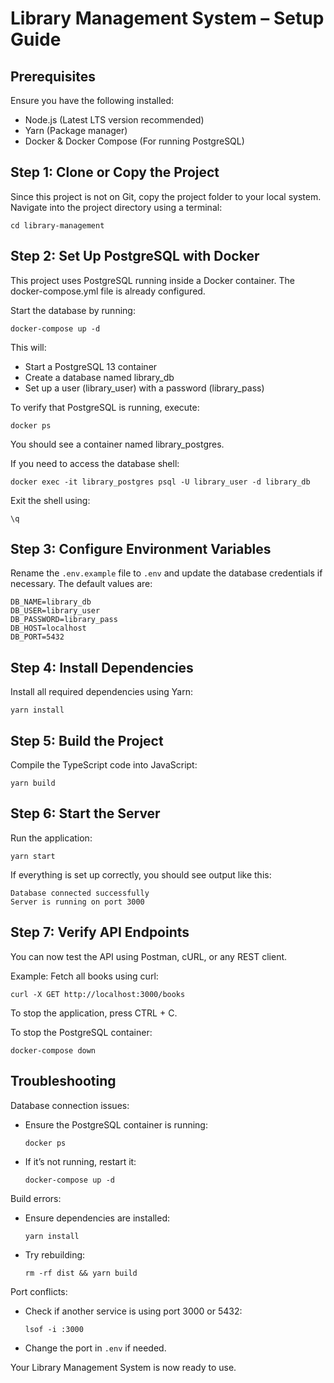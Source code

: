 Library Management System – Setup Guide
=========================================

Prerequisites
-------------
Ensure you have the following installed:
- Node.js (Latest LTS version recommended)
- Yarn (Package manager)
- Docker & Docker Compose (For running PostgreSQL)

Step 1: Clone or Copy the Project
----------------------------------
Since this project is not on Git, copy the project folder to your local system. Navigate into the project directory using a terminal:

    cd library-management

Step 2: Set Up PostgreSQL with Docker
--------------------------------------
This project uses PostgreSQL running inside a Docker container. The docker-compose.yml file is already configured.

Start the database by running:

    docker-compose up -d

This will:
- Start a PostgreSQL 13 container
- Create a database named library_db
- Set up a user (library_user) with a password (library_pass)

To verify that PostgreSQL is running, execute:

    docker ps

You should see a container named library_postgres.

If you need to access the database shell:

    docker exec -it library_postgres psql -U library_user -d library_db

Exit the shell using:

    \q

Step 3: Configure Environment Variables
-----------------------------------------
Rename the `.env.example` file to `.env` and update the database credentials if necessary. The default values are:

    DB_NAME=library_db
    DB_USER=library_user
    DB_PASSWORD=library_pass
    DB_HOST=localhost
    DB_PORT=5432

Step 4: Install Dependencies
----------------------------
Install all required dependencies using Yarn:

    yarn install

Step 5: Build the Project
-------------------------
Compile the TypeScript code into JavaScript:

    yarn build

Step 6: Start the Server
------------------------
Run the application:

    yarn start

If everything is set up correctly, you should see output like this:

    Database connected successfully
    Server is running on port 3000

Step 7: Verify API Endpoints
----------------------------
You can now test the API using Postman, cURL, or any REST client.

Example: Fetch all books using curl:

    curl -X GET http://localhost:3000/books

To stop the application, press CTRL + C.

To stop the PostgreSQL container:

    docker-compose down

Troubleshooting
---------------
Database connection issues:
- Ensure the PostgreSQL container is running:
  
      docker ps
  
- If it’s not running, restart it:
  
      docker-compose up -d

Build errors:
- Ensure dependencies are installed:
  
      yarn install
  
- Try rebuilding:
  
      rm -rf dist && yarn build

Port conflicts:
- Check if another service is using port 3000 or 5432:
  
      lsof -i :3000
  
- Change the port in `.env` if needed.

Your Library Management System is now ready to use.
